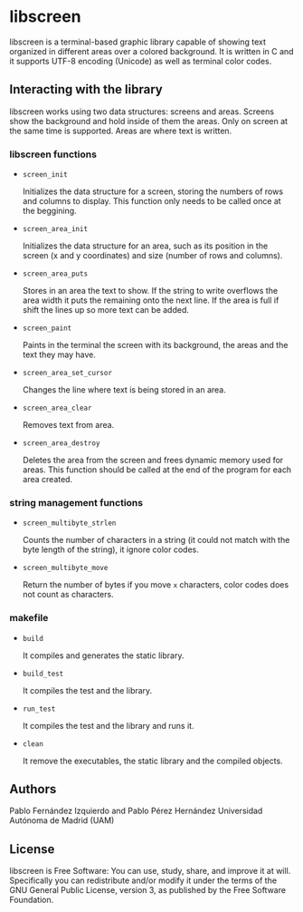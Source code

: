 # libscreen

libscreen is a terminal-based graphic library capable of showing text organized in different areas over a colored background. It is written in C and it supports UTF-8 encoding (Unicode) as well as terminal color codes.


## Interacting with the library

libscreen works using two data structures: screens and areas. Screens show the background and hold inside of them the areas. Only on screen at the same time is supported. Areas are where text is written. 

### libscreen functions

+ `screen_init`

	Initializes the data structure for a screen, storing the numbers of rows and columns to display. This function only needs to be called once at the beggining.

+ `screen_area_init`

    Initializes the data structure for an area, such as its position in the screen (x and y coordinates) and size (number of rows and columns).

+ `screen_area_puts`

    Stores in an area the text to show. If the string to write overflows the area width it puts the remaining onto the next line. If the area is full if shift the lines up so more text can be added.

+ `screen_paint`

    Paints in the terminal the screen with its background, the areas and the text they may have.

+ `screen_area_set_cursor`

    Changes the line where text is being stored in an area.

+ `screen_area_clear`

    Removes text from area.
    
+ `screen_area_destroy`

    Deletes the area from the screen and frees dynamic memory used for areas. This function should be called at the end of the program for each area created.

### string management functions   

+ `screen_multibyte_strlen`

    Counts the number of characters in a string (it could not match with the byte length of the string), it ignore color codes.

+ `screen_multibyte_move`

    Return the number of bytes if you move `x` characters, color codes does not count as characters.

### makefile

+ `build`

    It compiles and generates the static library.

+ `build_test`

    It compiles the test and the library.

+ `run_test`

    It compiles the test and the library and runs it.

+ `clean`

    It remove the executables, the static library and the compiled objects.

## Authors

Pablo Fernández Izquierdo and Pablo Pérez Hernández
Universidad Autónoma de Madrid (UAM)

## License

libscreen is Free Software: You can use, study, share, and improve it at will. Specifically you can redistribute and/or modify it under the terms of the GNU General Public License, version 3, as published by the Free Software Foundation.